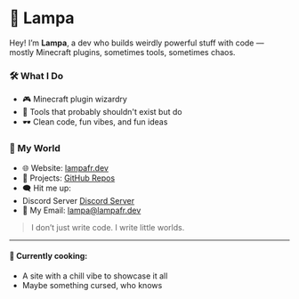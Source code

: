 # 🌙 Lampa

Hey! I’m **Lampa**, a dev who builds weirdly powerful stuff with code — mostly Minecraft plugins, sometimes tools, sometimes chaos.

### 🛠️ What I Do
- 🎮 Minecraft plugin wizardry
- 🧰 Tools that probably shouldn't exist but do
- 🕶️ Clean code, fun vibes, and fun ideas

### 🔗 My World
- 🌐 Website: [lampafr.dev](https://lampafr.dev)
- 🧠 Projects: [GitHub Repos](https://github.com/LampaFRFR?tab=repositories)
- 🗨️ Hit me up:
- Discord Server [Discord Server](https://discord.gg/VfkAERntMQ)
- 📧 My Email: lampa@lampafr.dev

> I don’t just write code. I write little worlds.

---

#### 🧩 Currently cooking:
- A site with a chill vibe to showcase it all
- Maybe something cursed, who knows
